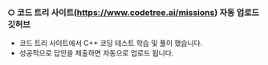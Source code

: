 ### ○ 코드 트리 사이트(https://www.codetree.ai/missions) 자동 업로드 깃허브
- 코드 트리 사이트에서 C++ 코딩 테스트 학습 및 풀이 했습니다.
- 성공적으로 답안을 제출하면 자동으로 업로드 됩니다.
